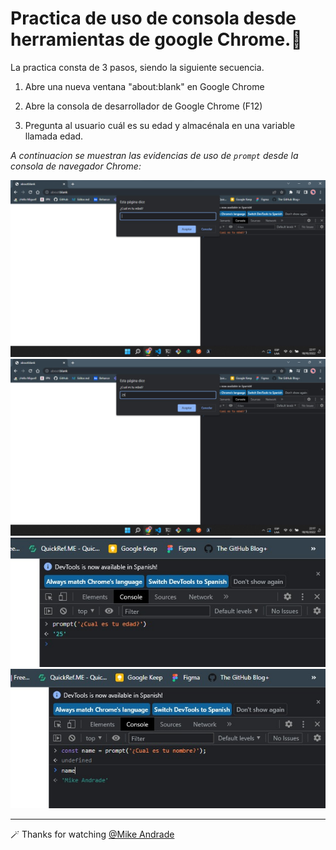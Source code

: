 # Practica de uso de consola desde herramientas de google Chrome.🚀

La practica consta de 3 pasos, siendo la siguiente secuencia.

1. Abre una nueva ventana "about:blank" en Google Chrome

2. Abre la consola de desarrollador de Google Chrome (F12)

3. Pregunta al usuario cuál es su edad y almacénala en una variable llamada edad.

*A continuacion se muestran las evidencias de uso de `prompt` desde la consola de navegador Chrome:*

![step1](https://raw.githubusercontent.com/Mike-std-cpu/OB-javaScript/main/img/step1.jpeg)
![step2](https://raw.githubusercontent.com/Mike-std-cpu/OB-javaScript/main/img/step2.jpeg)
![step3](https://raw.githubusercontent.com/Mike-std-cpu/OB-javaScript/main/img/step3.jpeg)
![step4](https://raw.githubusercontent.com/Mike-std-cpu/OB-javaScript/main/img/step4.jpeg)

---
🪄 Thanks for watching [@Mike Andrade](https://github.com/Mike-std-cpu)
